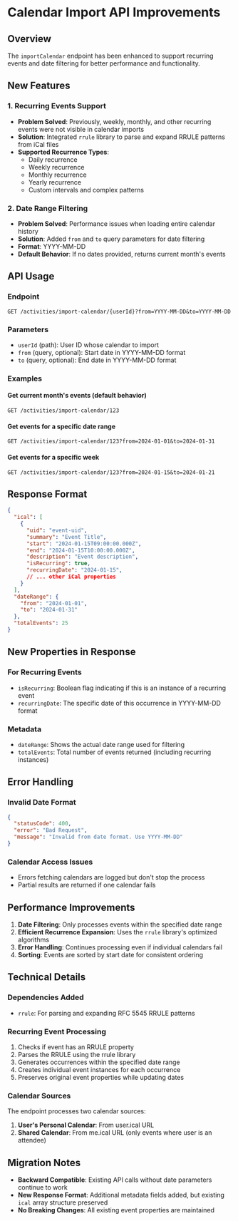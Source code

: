 # Calendar Import API Improvements

## Overview
The `importCalendar` endpoint has been enhanced to support recurring events and date filtering for better performance and functionality.

## New Features

### 1. Recurring Events Support
- **Problem Solved**: Previously, weekly, monthly, and other recurring events were not visible in calendar imports
- **Solution**: Integrated `rrule` library to parse and expand RRULE patterns from iCal files
- **Supported Recurrence Types**: 
  - Daily recurrence
  - Weekly recurrence
  - Monthly recurrence
  - Yearly recurrence
  - Custom intervals and complex patterns

### 2. Date Range Filtering
- **Problem Solved**: Performance issues when loading entire calendar history
- **Solution**: Added `from` and `to` query parameters for date filtering
- **Format**: YYYY-MM-DD
- **Default Behavior**: If no dates provided, returns current month's events

## API Usage

### Endpoint
```
GET /activities/import-calendar/{userId}?from=YYYY-MM-DD&to=YYYY-MM-DD
```

### Parameters
- `userId` (path): User ID whose calendar to import
- `from` (query, optional): Start date in YYYY-MM-DD format
- `to` (query, optional): End date in YYYY-MM-DD format

### Examples

#### Get current month's events (default behavior)
```
GET /activities/import-calendar/123
```

#### Get events for a specific date range
```
GET /activities/import-calendar/123?from=2024-01-01&to=2024-01-31
```

#### Get events for a specific week
```
GET /activities/import-calendar/123?from=2024-01-15&to=2024-01-21
```

## Response Format

```json
{
  "ical": [
    {
      "uid": "event-uid",
      "summary": "Event Title",
      "start": "2024-01-15T09:00:00.000Z",
      "end": "2024-01-15T10:00:00.000Z",
      "description": "Event description",
      "isRecurring": true,
      "recurringDate": "2024-01-15",
      // ... other iCal properties
    }
  ],
  "dateRange": {
    "from": "2024-01-01",
    "to": "2024-01-31"
  },
  "totalEvents": 25
}
```

## New Properties in Response

### For Recurring Events
- `isRecurring`: Boolean flag indicating if this is an instance of a recurring event
- `recurringDate`: The specific date of this occurrence in YYYY-MM-DD format

### Metadata
- `dateRange`: Shows the actual date range used for filtering
- `totalEvents`: Total number of events returned (including recurring instances)

## Error Handling

### Invalid Date Format
```json
{
  "statusCode": 400,
  "error": "Bad Request",
  "message": "Invalid from date format. Use YYYY-MM-DD"
}
```

### Calendar Access Issues
- Errors fetching calendars are logged but don't stop the process
- Partial results are returned if one calendar fails

## Performance Improvements

1. **Date Filtering**: Only processes events within the specified date range
2. **Efficient Recurrence Expansion**: Uses the `rrule` library's optimized algorithms
3. **Error Handling**: Continues processing even if individual calendars fail
4. **Sorting**: Events are sorted by start date for consistent ordering

## Technical Details

### Dependencies Added
- `rrule`: For parsing and expanding RFC 5545 RRULE patterns

### Recurring Event Processing
1. Checks if event has an RRULE property
2. Parses the RRULE using the rrule library
3. Generates occurrences within the specified date range
4. Creates individual event instances for each occurrence
5. Preserves original event properties while updating dates

### Calendar Sources
The endpoint processes two calendar sources:
1. **User's Personal Calendar**: From user.ical URL
2. **Shared Calendar**: From me.ical URL (only events where user is an attendee)

## Migration Notes
- **Backward Compatible**: Existing API calls without date parameters continue to work
- **New Response Format**: Additional metadata fields added, but existing `ical` array structure preserved
- **No Breaking Changes**: All existing event properties are maintained
